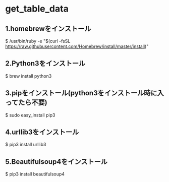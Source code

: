 # get_table_data

## 1.homebrewをインストール
$ /usr/bin/ruby -e "$(curl -fsSL https://raw.githubusercontent.com/Homebrew/install/master/install)"

## 2.Python3をインストール
$ brew install python3

## 3.pipをインストール(python3をインストール時に入ってたら不要)
$ sudo easy_install pip3

## 4.urllib3をインストール 
$ pip3 install urllib3

## 5.Beautifulsoup4をインストール
$ pip3 install beautifulsoup4
